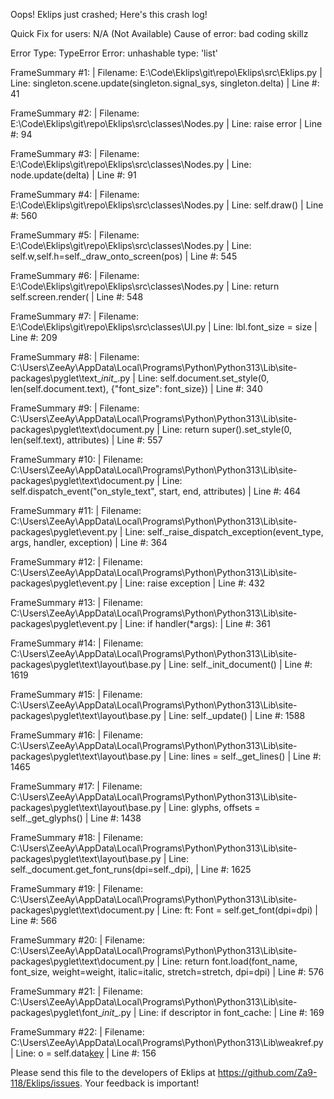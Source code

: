 Oops! Eklips just crashed;
Here's this crash log!

Quick Fix for users: N/A (Not Available)
Cause of error: bad coding skillz

Error Type: TypeError
Error: unhashable type: 'list'

FrameSummary #1:
  | Filename: E:\Code\Eklips\git\repo\Eklips\src\Eklips.py
  | Line: singleton.scene.update(singleton.signal_sys, singleton.delta)
  | Line #: 41

FrameSummary #2:
  | Filename: E:\Code\Eklips\git\repo\Eklips\src\classes\Nodes.py
  | Line: raise error
  | Line #: 94

FrameSummary #3:
  | Filename: E:\Code\Eklips\git\repo\Eklips\src\classes\Nodes.py
  | Line: node.update(delta)
  | Line #: 91

FrameSummary #4:
  | Filename: E:\Code\Eklips\git\repo\Eklips\src\classes\Nodes.py
  | Line: self.draw()
  | Line #: 560

FrameSummary #5:
  | Filename: E:\Code\Eklips\git\repo\Eklips\src\classes\Nodes.py
  | Line: self.w,self.h=self._draw_onto_screen(pos)
  | Line #: 545

FrameSummary #6:
  | Filename: E:\Code\Eklips\git\repo\Eklips\src\classes\Nodes.py
  | Line: return self.screen.render(
  | Line #: 548

FrameSummary #7:
  | Filename: E:\Code\Eklips\git\repo\Eklips\src\classes\UI.py
  | Line: lbl.font_size = size
  | Line #: 209

FrameSummary #8:
  | Filename: C:\Users\ZeeAy\AppData\Local\Programs\Python\Python313\Lib\site-packages\pyglet\text\__init__.py
  | Line: self.document.set_style(0, len(self.document.text), {"font_size": font_size})
  | Line #: 340

FrameSummary #9:
  | Filename: C:\Users\ZeeAy\AppData\Local\Programs\Python\Python313\Lib\site-packages\pyglet\text\document.py
  | Line: return super().set_style(0, len(self.text), attributes)
  | Line #: 557

FrameSummary #10:
  | Filename: C:\Users\ZeeAy\AppData\Local\Programs\Python\Python313\Lib\site-packages\pyglet\text\document.py
  | Line: self.dispatch_event("on_style_text", start, end, attributes)
  | Line #: 464

FrameSummary #11:
  | Filename: C:\Users\ZeeAy\AppData\Local\Programs\Python\Python313\Lib\site-packages\pyglet\event.py
  | Line: self._raise_dispatch_exception(event_type, args, handler, exception)
  | Line #: 364

FrameSummary #12:
  | Filename: C:\Users\ZeeAy\AppData\Local\Programs\Python\Python313\Lib\site-packages\pyglet\event.py
  | Line: raise exception
  | Line #: 432

FrameSummary #13:
  | Filename: C:\Users\ZeeAy\AppData\Local\Programs\Python\Python313\Lib\site-packages\pyglet\event.py
  | Line: if handler(*args):
  | Line #: 361

FrameSummary #14:
  | Filename: C:\Users\ZeeAy\AppData\Local\Programs\Python\Python313\Lib\site-packages\pyglet\text\layout\base.py
  | Line: self._init_document()
  | Line #: 1619

FrameSummary #15:
  | Filename: C:\Users\ZeeAy\AppData\Local\Programs\Python\Python313\Lib\site-packages\pyglet\text\layout\base.py
  | Line: self._update()
  | Line #: 1588

FrameSummary #16:
  | Filename: C:\Users\ZeeAy\AppData\Local\Programs\Python\Python313\Lib\site-packages\pyglet\text\layout\base.py
  | Line: lines = self._get_lines()
  | Line #: 1465

FrameSummary #17:
  | Filename: C:\Users\ZeeAy\AppData\Local\Programs\Python\Python313\Lib\site-packages\pyglet\text\layout\base.py
  | Line: glyphs, offsets = self._get_glyphs()
  | Line #: 1438

FrameSummary #18:
  | Filename: C:\Users\ZeeAy\AppData\Local\Programs\Python\Python313\Lib\site-packages\pyglet\text\layout\base.py
  | Line: self._document.get_font_runs(dpi=self._dpi),
  | Line #: 1625

FrameSummary #19:
  | Filename: C:\Users\ZeeAy\AppData\Local\Programs\Python\Python313\Lib\site-packages\pyglet\text\document.py
  | Line: ft: Font = self.get_font(dpi=dpi)
  | Line #: 566

FrameSummary #20:
  | Filename: C:\Users\ZeeAy\AppData\Local\Programs\Python\Python313\Lib\site-packages\pyglet\text\document.py
  | Line: return font.load(font_name, font_size, weight=weight, italic=italic, stretch=stretch, dpi=dpi)
  | Line #: 576

FrameSummary #21:
  | Filename: C:\Users\ZeeAy\AppData\Local\Programs\Python\Python313\Lib\site-packages\pyglet\font\__init__.py
  | Line: if descriptor in font_cache:
  | Line #: 169

FrameSummary #22:
  | Filename: C:\Users\ZeeAy\AppData\Local\Programs\Python\Python313\Lib\weakref.py
  | Line: o = self.data[key]()
  | Line #: 156


Please send this file to the developers of Eklips at https://github.com/Za9-118/Eklips/issues. 
Your feedback is important!